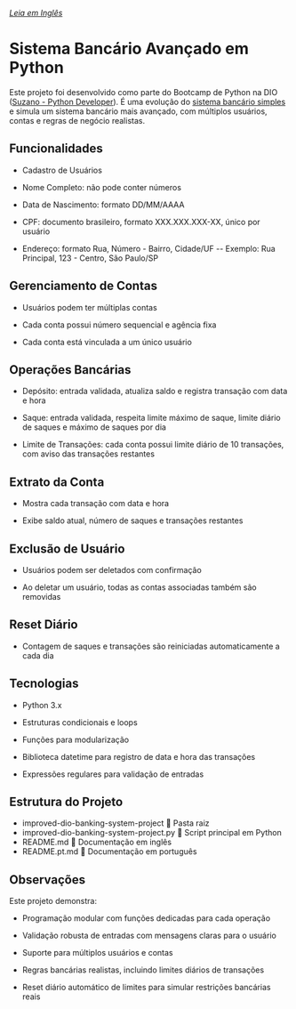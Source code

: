 *[Leia em Inglês](./README.md)*
#  Sistema Bancário Avançado em Python

Este projeto foi desenvolvido como parte do Bootcamp de Python na DIO ([Suzano - Python Developer](https://www.dio.me/bootcamp/suzano-python-developer)). É uma evolução do [sistema bancário simples](https://github.com/gtovichins/basic-python-banking-system) e simula um sistema bancário mais avançado, com múltiplos usuários, contas e regras de negócio realistas.

##  Funcionalidades
  -  Cadastro de Usuários

  - Nome Completo: não pode conter números

  - Data de Nascimento: formato DD/MM/AAAA

  - CPF: documento brasileiro, formato XXX.XXX.XXX-XX, único por usuário

  - Endereço: formato Rua, Número - Bairro, Cidade/UF
  -- Exemplo: Rua Principal, 123 - Centro, São Paulo/SP

##  Gerenciamento de Contas

  - Usuários podem ter múltiplas contas

  - Cada conta possui número sequencial e agência fixa

  - Cada conta está vinculada a um único usuário

##  Operações Bancárias

  - Depósito: entrada validada, atualiza saldo e registra transação com data e hora

  - Saque: entrada validada, respeita limite máximo de saque, limite diário de saques e máximo de saques por dia

  - Limite de Transações: cada conta possui limite diário de 10 transações, com aviso das transações restantes

##  Extrato da Conta

  - Mostra cada transação com data e hora

  - Exibe saldo atual, número de saques e transações restantes

##  Exclusão de Usuário

  - Usuários podem ser deletados com confirmação

  - Ao deletar um usuário, todas as contas associadas também são removidas

##  Reset Diário

  - Contagem de saques e transações são reiniciadas automaticamente a cada dia

##  Tecnologias

  - Python 3.x

  - Estruturas condicionais e loops

  - Funções para modularização

  - Biblioteca datetime para registro de data e hora das transações

  - Expressões regulares para validação de entradas

##  Estrutura do Projeto
  - improved-dio-banking-system-project 📁 Pasta raiz
  - improved-dio-banking-system-project.py 📝 Script principal em Python
  - README.md 📄 Documentação em inglês
  - README.pt.md 📄 Documentação em português

##  Observações
Este projeto demonstra:

  - Programação modular com funções dedicadas para cada operação

  - Validação robusta de entradas com mensagens claras para o usuário

  - Suporte para múltiplos usuários e contas

  - Regras bancárias realistas, incluindo limites diários de transações

  - Reset diário automático de limites para simular restrições bancárias reais
